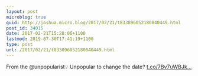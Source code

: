 ```yaml
---
layout: post
microblog: true
guid: http://joshua.micro.blog/2017/02/21/t833896052180840449.html
post_id: 34015
date: 2017-02-21T15:28:06+1100
lastmod: 2019-07-30T17:41:19+1100
type: post
url: /2017/02/21/t833896052180840449.html
---
```

From the @unpopularist💡 Unpopular to change the date? [t.co/7Bv7uWBJk...](https://t.co/7Bv7uWBJka)
